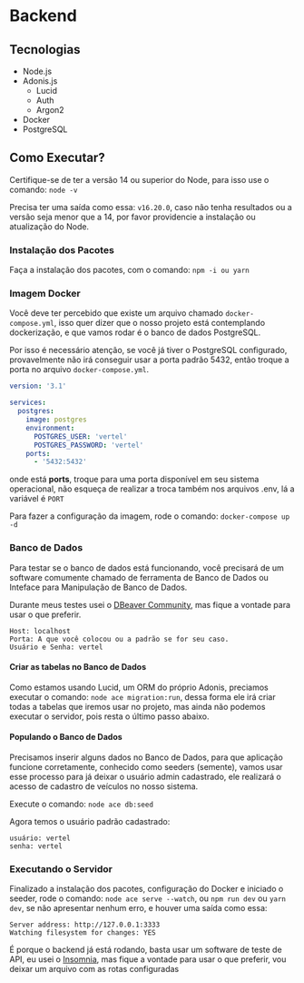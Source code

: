 # Backend

## Tecnologias

- Node.js
- Adonis.js
  - Lucid
  - Auth
  - Argon2
- Docker
- PostgreSQL

## Como Executar?

Certifique-se de ter a versão 14 ou superior do Node, para isso use o comando: `node -v`

Precisa ter uma saída como essa: `v16.20.0`, caso não tenha resultados ou a versão seja menor que a 14, por favor providencie a instalação ou atualização do Node.

### Instalação dos Pacotes

Faça a instalação dos pacotes, com o comando: `npm -i ou yarn`

### Imagem Docker

Você deve ter percebido que existe um arquivo chamado `docker-compose.yml`, isso quer dizer que o nosso projeto está contemplando dockerização, e que vamos rodar é o banco de dados PostgreSQL.

Por isso é necessário atenção, se você já tiver o PostgreSQL configurado, provavelmente não irá conseguir usar a porta padrão 5432, então troque a porta no arquivo `docker-compose.yml`.

```yml
version: '3.1'

services:
  postgres:
    image: postgres
    environment:
      POSTGRES_USER: 'vertel'
      POSTGRES_PASSWORD: 'vertel'
    ports:
      - '5432:5432'
```

onde está **ports**, troque para uma porta disponível em seu sistema operacional, não esqueça de realizar a troca também nos arquivos .env, lá a variável é `PORT`

Para fazer a configuração da imagem, rode o comando: `docker-compose up -d`

### Banco de Dados

Para testar se o banco de dados está funcionando, você precisará de um software comumente chamado de ferramenta de Banco de Dados ou Inteface para Manipulação de Banco de Dados.

Durante meus testes usei o [DBeaver Community](https://dbeaver.io/), mas fique a vontade para usar o que preferir.

```
Host: localhost
Porta: A que você colocou ou a padrão se for seu caso.
Usuário e Senha: vertel
```

#### Criar as tabelas no Banco de Dados

Como estamos usando Lucid, um ORM do próprio Adonis, preciamos executar o comando: `node ace migration:run`, dessa forma ele irá criar todas a tabelas que iremos usar no projeto, mas ainda não podemos executar o servidor, pois resta o último passo abaixo.

#### Populando o Banco de Dados

Precisamos inserir alguns dados no Banco de Dados, para que aplicação funcione corretamente, conhecido como seeders (semente), vamos usar esse processo para já deixar o usuário admin cadastrado, ele realizará o acesso de cadastro de veículos no nosso sistema.

Execute o comando: `node ace db:seed`

Agora temos o usuário padrão cadastrado:

```
usuário: vertel
senha: vertel
```

### Executando o Servidor

Finalizado a instalação dos pacotes, configuração do Docker e iniciado o seeder, rode o comando: `node ace serve --watch`, ou `npm run dev` ou `yarn dev`, se não apresentar nenhum erro, e houver uma saída como essa:

```
Server address: http://127.0.0.1:3333
Watching filesystem for changes: YES
```

É porque o backend já está rodando, basta usar um software de teste de API, eu usei o [Insomnia](https://insomnia.rest/download), mas fique a vontade para usar o que preferir, vou deixar um arquivo com as rotas configuradas
